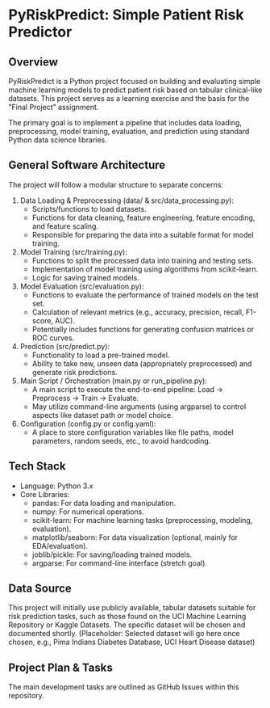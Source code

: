 # PyRiskPredict: Simple Patient Risk Predictor
## Overview
PyRiskPredict is a Python project focused on building and evaluating simple machine learning models to predict patient risk based on tabular clinical-like datasets. This project serves as a learning exercise and the basis for the "Final Project" assignment.

The primary goal is to implement a pipeline that includes data loading, preprocessing, model training, evaluation, and prediction using standard Python data science libraries.

## General Software Architecture
The project will follow a modular structure to separate concerns:

<ol>
<li> Data Loading & Preprocessing (data/ & src/data_processing.py):

  * Scripts/functions to load datasets.
  * Functions for data cleaning, feature engineering, feature encoding, and feature scaling.
  * Responsible for preparing the data into a suitable format for model training.
<li> Model Training (src/training.py):

* Functions to split the processed data into training and testing sets.
* Implementation of model training using algorithms from scikit-learn.
* Logic for saving trained models.
<li> Model Evaluation (src/evaluation.py):

* Functions to evaluate the performance of trained models on the test set.
* Calculation of relevant metrics (e.g., accuracy, precision, recall, F1-score, AUC).
* Potentially includes functions for generating confusion matrices or ROC curves.
<li> Prediction (src/predict.py):

* Functionality to load a pre-trained model.
* Ability to take new, unseen data (appropriately preprocessed) and generate risk predictions.
<li> Main Script / Orchestration (main.py or run_pipeline.py):

* A main script to execute the end-to-end pipeline: Load -> Preprocess -> Train -> Evaluate.
* May utilize command-line arguments (using argparse) to control aspects like dataset path or model choice.
<li> Configuration (config.py or config.yaml):

* A place to store configuration variables like file paths, model parameters, random seeds, etc., to avoid hardcoding.
</ol>

## Tech Stack
* Language: Python 3.x
* Core Libraries:
  * pandas: For data loading and manipulation.
  * numpy: For numerical operations.
  * scikit-learn: For machine learning tasks (preprocessing, modeling, evaluation).
  * matplotlib/seaborn: For data visualization (optional, mainly for EDA/evaluation).
  * joblib/pickle: For saving/loading trained models.
  * argparse: For command-line interface (stretch goal).
## Data Source
This project will initially use publicly available, tabular datasets suitable for risk prediction tasks, such as those found on the UCI Machine Learning Repository or Kaggle Datasets. The specific dataset will be chosen and documented shortly. (Placeholder: Selected dataset will go here once chosen, e.g., Pima Indians Diabetes Database, UCI Heart Disease dataset)

## Project Plan & Tasks
The main development tasks are outlined as GitHub Issues within this repository.
